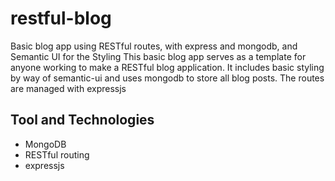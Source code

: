 # restful-blog
Basic blog app using RESTful routes, with express and mongodb, and Semantic UI for the Styling
This basic blog app serves as a template for anyone working to make a RESTful blog application. 
It includes basic styling by way of semantic-ui and uses mongodb to store all blog posts. The routes are managed with expressjs

## Tool and Technologies
- MongoDB
- RESTful routing
- expressjs
